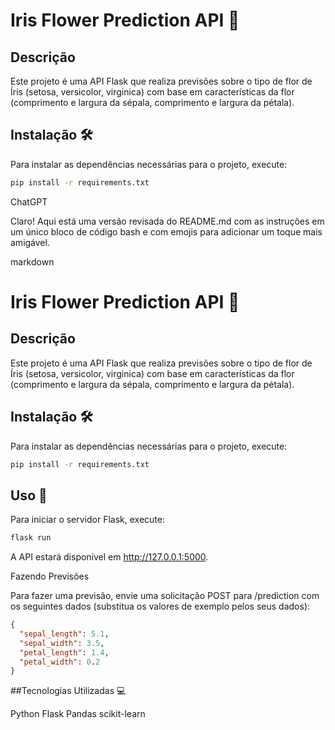 # Iris Flower Prediction API 🌸

## Descrição
Este projeto é uma API Flask que realiza previsões sobre o tipo de flor de Íris (setosa, versicolor, virginica) com base em características da flor (comprimento e largura da sépala, comprimento e largura da pétala).

## Instalação 🛠️
Para instalar as dependências necessárias para o projeto, execute:

```bash
pip install -r requirements.txt
```


ChatGPT

Claro! Aqui está uma versão revisada do README.md com as instruções em um único bloco de código bash e com emojis para adicionar um toque mais amigável.

markdown

# Iris Flower Prediction API 🌸

## Descrição
Este projeto é uma API Flask que realiza previsões sobre o tipo de flor de Íris (setosa, versicolor, virginica) com base em características da flor (comprimento e largura da sépala, comprimento e largura da pétala).

## Instalação 🛠️
Para instalar as dependências necessárias para o projeto, execute:

```bash
pip install -r requirements.txt
```

## Uso 🚀

Para iniciar o servidor Flask, execute:

```bash
flask run
```
A API estará disponível em http://127.0.0.1:5000.

Fazendo Previsões

Para fazer uma previsão, envie uma solicitação POST para /prediction com os seguintes dados (substitua os valores de exemplo pelos seus dados):


```json
{
  "sepal_length": 5.1,
  "sepal_width": 3.5,
  "petal_length": 1.4,
  "petal_width": 0.2
}
```

##Tecnologias Utilizadas 💻

  Python
    Flask
    Pandas
    scikit-learn
